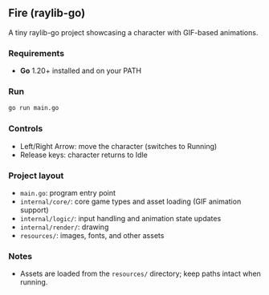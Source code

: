 ## Fire (raylib-go)

A tiny raylib-go project showcasing a character with GIF-based animations.

### Requirements
- **Go** 1.20+ installed and on your PATH

### Run
```bash
go run main.go
```

### Controls
- Left/Right Arrow: move the character (switches to Running)
- Release keys: character returns to Idle

### Project layout
- `main.go`: program entry point
- `internal/core/`: core game types and asset loading (GIF animation support)
- `internal/logic/`: input handling and animation state updates
- `internal/render/`: drawing
- `resources/`: images, fonts, and other assets

### Notes
- Assets are loaded from the `resources/` directory; keep paths intact when running.
